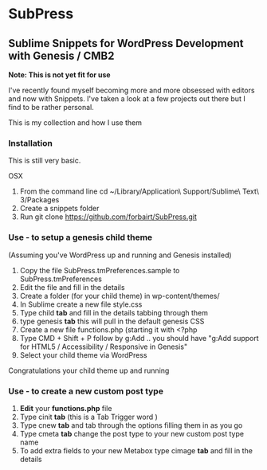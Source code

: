 # SubPress
## Sublime Snippets for WordPress Development with Genesis / CMB2

**Note: This is not yet fit for use**

I've recently found myself becoming more and more obsessed with editors and
now with Snippets. I've taken a look at a few projects out there but I find
to be rather personal. 

This is my collection and how I use them

### Installation
This is still very basic.

OSX

1. From the command line cd ~/Library/Application\ Support/Sublime\ Text\ 3/Packages
2. Create a snippets folder
3. Run git clone https://github.com/forbairt/SubPress.git

### Use - to setup a genesis child theme
(Assuming you've WordPress up and running and Genesis installed)

1. Copy the file SubPress.tmPreferences.sample to SubPress.tmPreferences
2. Edit the file and fill in the details
3. Create a folder (for your child theme) in  wp-content/themes/ 
4. In Sublime create a new file style.css
5. Type child **tab** and fill in the details tabbing through them
6. type genesis **tab** this will pull in the default genesis CSS
7. Create a new file functions.php (starting it with <?php
8. Type CMD + Shift + P follow by g:Add .. you should have "g:Add support for HTML5 / Accessibility / Responsive in Genesis"
9. Select your child theme via WordPress 

Congratulations your child theme up and running

### Use - to create a new custom post type

1. **Edit** your **functions.php** file
2. Type cinit **tab** (this is a Tab Trigger word ) 
3. Type cnew **tab** and tab through the options filling them in as you go
4. Type cmeta **tab** change the post type to your new custom post type name
5. To add extra fields to your new Metabox type cimage **tab** and fill in the details


